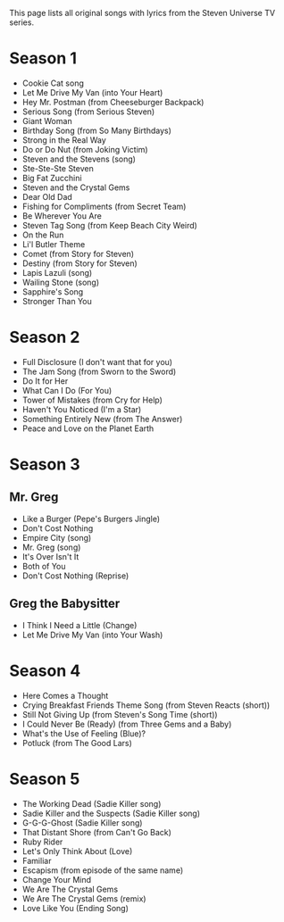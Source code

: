 This page lists all original songs with lyrics from the Steven Universe TV series.

Season 1
=======

* Cookie Cat song
* Let Me Drive My Van (into Your Heart)
* Hey Mr. Postman (from Cheeseburger Backpack)
* Serious Song (from Serious Steven)
* Giant Woman
* Birthday Song (from So Many Birthdays)
* Strong in the Real Way
* Do or Do Nut (from Joking Victim)
* Steven and the Stevens (song)
* Ste-Ste-Ste Steven
* Big Fat Zucchini
* Steven and the Crystal Gems
* Dear Old Dad
* Fishing for Compliments (from Secret Team)
* Be Wherever You Are
* Steven Tag Song (from Keep Beach City Weird)
* On the Run
* Li'l Butler Theme
* Comet (from Story for Steven)
* Destiny (from Story for Steven)
* Lapis Lazuli (song)
* Wailing Stone (song)
* Sapphire's Song
* Stronger Than You


Season 2
=======

* Full Disclosure (I don't want that for you)
* The Jam Song (from Sworn to the Sword)
* Do It for Her
* What Can I Do (For You)
* Tower of Mistakes (from Cry for Help)
* Haven't You Noticed (I'm a Star)
* Something Entirely New (from The Answer)
* Peace and Love on the Planet Earth

Season 3
=======

Mr. Greg
-------
* Like a Burger (Pepe's Burgers Jingle)
* Don't Cost Nothing
* Empire City (song)
* Mr. Greg (song)
* It's Over Isn't It
* Both of You
* Don't Cost Nothing (Reprise)

Greg the Babysitter
------------------
* I Think I Need a Little (Change)
* Let Me Drive My Van (into Your Wash)


Season 4
=======

* Here Comes a Thought
* Crying Breakfast Friends Theme Song (from Steven Reacts (short))
* Still Not Giving Up (from Steven's Song Time (short))
* I Could Never Be (Ready) (from Three Gems and a Baby)
* What's the Use of Feeling (Blue)?
* Potluck (from The Good Lars)

Season 5
=======

* The Working Dead (Sadie Killer song)
* Sadie Killer and the Suspects (Sadie Killer song)
* G-G-G-Ghost (Sadie Killer song)
* That Distant Shore (from Can't Go Back)
* Ruby Rider
* Let's Only Think About (Love)
* Familiar
* Escapism (from episode of the same name)
* Change Your Mind
* We Are The Crystal Gems
* We Are The Crystal Gems (remix)
* Love Like You (Ending Song)

